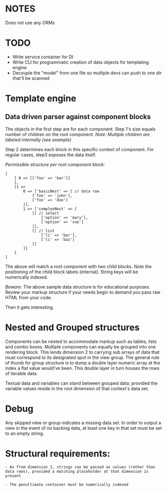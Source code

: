 # NOTES  
Does not use any ORMs


# TODO  
-    Write service container for DI
-    Write CLI for programmatic creation of data objects for templating engine
-    Decouple the "model" from one file so multiple devs can push to one dir that'll be scanned

# Template engine

## Data driven parser against component blocks

The objects in the first step are for each component. Step 1's size equals number of children on the root component.
*Note: Multiple children are labeled internally (see example)*

Step 2 determines each block in this specific context of component. For regular cases, step3 exposes the data itself. 

*Permissible structure per root component block:*

```
[
	[ 0 => [['foo' => 'bar']]
	],
	[1 => 
		0 => ['basicNest' => [ // data row
			['foo' => 'john'],
			['foo' => 'doe']
		]],
		1 => ['complexNest' => [
			[[ // select
				['option' => 'mary'],
				['option' => 'sue']
			]],
			[[ // list
				['li' => 'bar'],
				['li' => 'baz']
			]]
		]]
	]
]
```

The above will match a root component with two child blocks. Note the positioning of the child block labels (internal). String keys will be numerically indexed.

*Beware:* The above sample data structure is for educational purposes. Review your markup structure if your needs begin to demand you pass raw HTML from your code.

Then it gets interesting.


# Nested and Grouped structures
Components can be nested to accommodate markup such as tables, lists and combo boxes. Multiple components can equally be grouped into one rendering block. This lends dimension 2 to carrying sub arrays of data that must correspond to its designated spot in the view group.
The general rule of thumb for group structure is to dump a double layer numeric array at the index a flat value would've been. This double layer in turn houses the rows of iterable data.

Textual data and variables can stand between grouped data; provided the variable values reside in the root dimension of that context's data set.

# Debug
Any skipped view or group indicates a missing data set. In order to output a view in the event of no backing data, at least one key in that set must be set to an empty string.

# Structural requirements:
	- As from dimension 2, strings can be passed as values (rather than data rows), provided a matching placeholder at that dimension is present

	- The penultimate container must be numerically indexed
